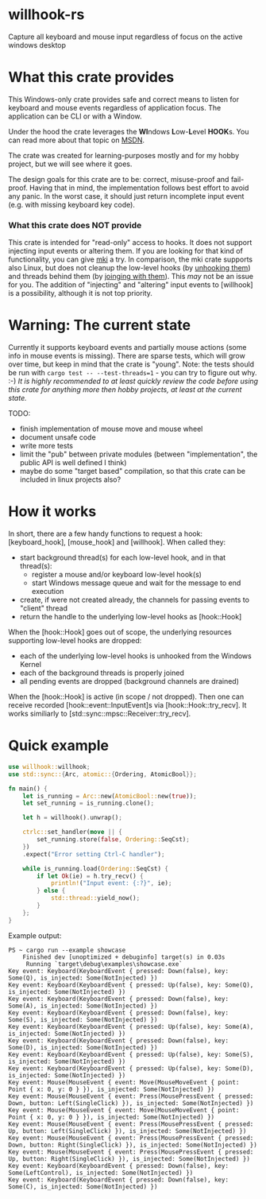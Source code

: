 # willhook-rs
Capture all keyboard and mouse input regardless of focus on the active windows desktop

# What this crate provides

This Windows-only crate provides safe and correct means to listen for keyboard and mouse events regardless of application focus.
The application can be CLI or with a Window.

Under the hood the crate leverages the **WI**ndows **L**ow-**L**evel **HOOK**s.
You can read more about that topic on [MSDN](https://learn.microsoft.com/en-us/windows/win32/winmsg/about-hooks?redirectedfrom=MSDN).

The crate was created for learning-purposes mostly and for my hobby project, but we will see where it goes.

The design goals for this crate are to be: correct, misuse-proof and fail-proof.
Having that in mind, the implementation follows best effort to avoid any panic.
In the worst case, it should just return incomplete input event (e.g. with missing keyboard key code).

### What this crate does NOT provide

This crate is intended for "read-only" access to hooks. It does not support injecting input events or altering them.
If you are looking for that kind of functionality, you can give [mki](https://crates.io/crates/mki) a try.
In comparison, the mki crate supports also Linux, but does not cleanup the low-level hooks (by [unhooking them](https://learn.microsoft.com/en-us/windows/win32/api/winuser/nf-winuser-unhookwindowshookex)) and threads behind them (by [joinging with them](https://doc.rust-lang.org/std/thread/struct.JoinHandle.html#method.join)).
This *may* not be an issue for you. The addition of "injecting" and "altering" input events to [willhook] is a possibility, although it is not top priority.

# Warning: The current state

Currently it supports keyboard events and partially mouse actions (some info in mouse events is missing).
There are sparse tests, which will grow over time, but keep in mind that the crate is "young".
Note: the tests should be run with `cargo test -- --test-threads=1` - you can try to figure out why. :-)
*It is highly recommended to at least quickly review the code before using this crate for anything more then hobby projects, at least at the current state.*

TODO:
- finish implementation of mouse move and mouse wheel
- document unsafe code
- write more tests
- limit the "pub" between private modules (between "implementation", the public API is well defined I think)
- maybe do some "target based" compilation, so that this crate can be included in linux projects also?

# How it works

In short, there are a few handy functions to request a hook: [keyboard_hook], [mouse_hook] and [willhook].
When called they:
- start background thread(s) for each low-level hook, and in that thread(s):
    - register a mouse and/or keyboard low-level hook(s)
    - start Windows message queue and wait for the message to end execution
- create, if were not created already, the channels for passing events to "client" thread
- return the handle to the underlying low-level hooks as [hook::Hook]

When the [hook::Hook] goes out of scope, the underlying resources supporting low-level hooks are dropped:
- each of the underlying low-level hooks is unhooked from the Windows Kernel
- each of the background threads is properly joined
- all pending events are dropped (background channels are drained)

When the [hook::Hook] is active (in scope / not dropped). 
Then one can receive recorded [hook::event::InputEvent]s via [hook::Hook::try_recv].
It works similiarly to [std::sync::mpsc::Receiver::try_recv].

# Quick example

```rust
use willhook::willhook;
use std::sync::{Arc, atomic::{Ordering, AtomicBool}};

fn main() {
    let is_running = Arc::new(AtomicBool::new(true));
    let set_running = is_running.clone();

    let h = willhook().unwrap();

    ctrlc::set_handler(move || {
        set_running.store(false, Ordering::SeqCst);
    })
    .expect("Error setting Ctrl-C handler");

    while is_running.load(Ordering::SeqCst) {
        if let Ok(ie) = h.try_recv() {
            println!("Input event: {:?}", ie);
        } else {
            std::thread::yield_now();   
        }
    };
}
```

Example output:

```
PS ~ cargo run --example showcase
    Finished dev [unoptimized + debuginfo] target(s) in 0.03s
     Running `target\debug\examples\showcase.exe`
Key event: Keyboard(KeyboardEvent { pressed: Down(false), key: Some(Q), is_injected: Some(NotInjected) })
Key event: Keyboard(KeyboardEvent { pressed: Up(false), key: Some(Q), is_injected: Some(NotInjected) })
Key event: Keyboard(KeyboardEvent { pressed: Down(false), key: Some(A), is_injected: Some(NotInjected) })
Key event: Keyboard(KeyboardEvent { pressed: Down(false), key: Some(S), is_injected: Some(NotInjected) })
Key event: Keyboard(KeyboardEvent { pressed: Up(false), key: Some(A), is_injected: Some(NotInjected) })
Key event: Keyboard(KeyboardEvent { pressed: Down(false), key: Some(D), is_injected: Some(NotInjected) })
Key event: Keyboard(KeyboardEvent { pressed: Up(false), key: Some(S), is_injected: Some(NotInjected) })
Key event: Keyboard(KeyboardEvent { pressed: Up(false), key: Some(D), is_injected: Some(NotInjected) })
Key event: Mouse(MouseEvent { event: Move(MouseMoveEvent { point: Point { x: 0, y: 0 } }), is_injected: Some(NotInjected) })
Key event: Mouse(MouseEvent { event: Press(MousePressEvent { pressed: Down, button: Left(SingleClick) }), is_injected: Some(NotInjected) })
Key event: Mouse(MouseEvent { event: Move(MouseMoveEvent { point: Point { x: 0, y: 0 } }), is_injected: Some(NotInjected) })
Key event: Mouse(MouseEvent { event: Press(MousePressEvent { pressed: Up, button: Left(SingleClick) }), is_injected: Some(NotInjected) })
Key event: Mouse(MouseEvent { event: Press(MousePressEvent { pressed: Down, button: Right(SingleClick) }), is_injected: Some(NotInjected) })
Key event: Mouse(MouseEvent { event: Press(MousePressEvent { pressed: Up, button: Right(SingleClick) }), is_injected: Some(NotInjected) })
Key event: Keyboard(KeyboardEvent { pressed: Down(false), key: Some(LeftControl), is_injected: Some(NotInjected) })
Key event: Keyboard(KeyboardEvent { pressed: Down(false), key: Some(C), is_injected: Some(NotInjected) })
```
